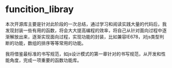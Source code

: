 # funcition_libray
本次开源库主要是针对此阶段的一次总结，通过学习和阅读实践大量的代码后，我发现封装一些有用的函数，将会大大提高编程的效率，将自己从针对面向过程中逐渐解放出来，逐渐实现面向过程，实现功能的封装，比如兼容IE678，对js类型判断的功能，数组的排序等等常用的功能。


我将借鉴最标准的书写规范，如js设计模式的第一章针对的书写规范，从开发和性能角度，完成一项重要的函数功能库。
